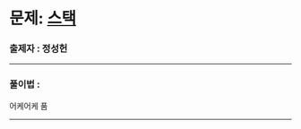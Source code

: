 # 문제: [스택][link]

[link]: https://www.acmicpc.net/problem/10828


### 출제자 : 정성헌

---
### 풀이법 : 

어케어케 품

---

